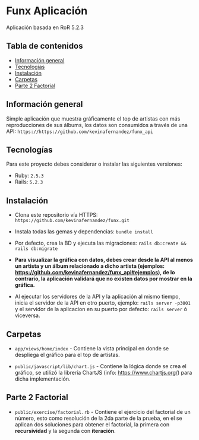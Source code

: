 # Funx Aplicación

Aplicación basada en RoR 5.2.3

## Tabla de contenidos
* [Información general](#información-general)
* [Tecnologías](#tecnologías)
* [Instalación](#instalación) 
* [Carpetas](#carpetas)
* [Parte 2 Factorial](#parte-2-factorial)

## Información general

Simple aplicación que muestra gráficamente el top de artistas con más reproducciones de sus álbums, los datos son consumidos a través de una API: `https://https://github.com/kevinafernandez/funx_api`
	
## Tecnologías

Para este proyecto debes considerar o instalar las siguientes versiones:
  * Ruby: `2.5.3`
  * Rails: `5.2.3`

## Instalación

* Clona este repositorio vía HTTPS: `https://github.com/kevinafernandez/funx.git`

* Instala todas las gemas y dependencias: `bundle install`

* Por defecto, crea la BD y ejecuta las migraciones: `rails db:create && rails db:migrate`

* **Para visualizar la gráfica con datos, debes crear desde la API al menos un artista y un álbum relacionado a dicho artista (ejemplos: https://github.com/kevinafernandez/funx_api#ejemplos), de lo contrario, la aplicación validará que no existen datos por mostrar en la gráfica.**

* Al ejecutar los servidores de la API y la aplicación al mismo tiempo, inicia el servidor de la API en otro puerto, ejemplo: `rails server -p3001` y el servidor de la aplicacion en su puerto por defecto: `rails server` ó viceversa.

## Carpetas

* `app/views/home/index` - Contiene la vista principal en donde se despliega el gráfico para el top de artistas.

* `public/javascript/lib/chart.js` - Contiene la lógica donde se crea el gráfico, se utilizó la librería ChartJS (info: https://www.chartjs.org/) para dicha implementación.

## Parte 2 Factorial

* `public/exercise/factorial.rb` - Contiene el ejercicio del factorial de un número, esto como resolución de la 2da parte de la prueba, en el se aplican dos soluciones para obtener el factorial, la primera con **recursividad** y la segunda con **iteración**.